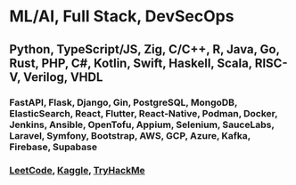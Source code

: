 <h1>ML/AI, Full Stack, DevSecOps</h1>
<h2>Python, TypeScript/JS, Zig, C/C++, R, Java, Go, Rust, PHP, C#, Kotlin, Swift, Haskell, Scala, RISC-V, Verilog, VHDL</h2>
<h3>FastAPI, Flask, Django, Gin, PostgreSQL, MongoDB, ElasticSearch, React, Flutter, React-Native, Podman, Docker, Jenkins, Ansible, OpenTofu, Appium, Selenium, SauceLabs, Laravel, Symfony, Bootstrap, AWS, GCP, Azure, Kafka, Firebase, Supabase</h3>

<h3>
  <a href="https://leetcode.com/u/tcs7890/">LeetCode</a>, 
  <a href="">Kaggle</a>, 
  <a href="https://tryhackme.com/p/stahltrevor5">TryHackMe</a>
</h3>
